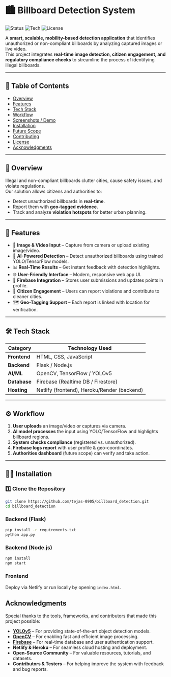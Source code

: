 # 🏙️ Billboard Detection System  

![Status](https://img.shields.io/badge/status-active-brightgreen)
![Tech](https://img.shields.io/badge/tech-Flask%20|%20YOLOv5%20|%20Firebase-blue)
![License](https://img.shields.io/badge/license-MIT-lightgrey)

A **smart, scalable, mobility-based detection application** that identifies unauthorized or non-compliant billboards by analyzing captured images or live video.  
This project integrates **real-time image detection, citizen engagement, and regulatory compliance checks** to streamline the process of identifying illegal billboards.

---

## 📑 Table of Contents  
- [Overview](#-overview)  
- [Features](#-features)  
- [Tech Stack](#-tech-stack)  
- [Workflow](#-workflow)  
- [Screenshots / Demo](#-screenshots--demo)  
- [Installation](#-installation)  
- [Future Scope](#-future-scope)  
- [Contributing](#-contributing)  
- [License](#-license)  
- [Acknowledgments](#-acknowledgments)

---

## 🔎 Overview  
Illegal and non-compliant billboards clutter cities, cause safety issues, and violate regulations.  
Our solution allows citizens and authorities to:  
- Detect unauthorized billboards in **real-time**.  
- Report them with **geo-tagged evidence**.  
- Track and analyze **violation hotspots** for better urban planning.  

---

## 🚀 Features  

- 📸 **Image & Video Input** – Capture from camera or upload existing image/video.  
- 🤖 **AI-Powered Detection** – Detect unauthorized billboards using trained YOLO/TensorFlow models.  
- 📊 **Real-Time Results** – Get instant feedback with detection highlights.  
- 🌐 **User-Friendly Interface** – Modern, responsive web app UI.  
- 🔗 **Firebase Integration** – Stores user submissions and updates points in profile.  
- 📢 **Citizen Engagement** – Users can report violations and contribute to cleaner cities.  
- 🗺️ **Geo-Tagging Support** – Each report is linked with location for verification.  

---

## 🛠️ Tech Stack  

| **Category**     | **Technology Used** |
|------------------|--------------------|
| **Frontend**     | HTML, CSS, JavaScript |
| **Backend**      | Flask / Node.js |
| **AI/ML**        | OpenCV, TensorFlow / YOLOv5 |
| **Database**     | Firebase (Realtime DB / Firestore) |
| **Hosting**      | Netlify (frontend), Heroku/Render (backend) |

---

## ⚙️ Workflow  

1. **User uploads** an image/video or captures via camera.  
2. **AI model processes** the input using YOLO/TensorFlow and highlights billboard regions.  
3. **System checks compliance** (registered vs. unauthorized).  
4. **Firebase logs report** with user profile & geo-coordinates.  
5. **Authorities dashboard** (future scope) can verify and take action.  

---

## 🧑‍💻 Installation  

### 1️⃣ Clone the Repository
```bash
git clone https://github.com/tejas-0905/billboard_detection.git
cd billboard_detection
```
### Backend (Flask)
```bash
pip install -r requirements.txt
python app.py
```
### Backend (Node.js)
```bash
npm install
npm start
```

### Frontend
Deploy via Netlify or run locally by opening `index.html`.

##  Acknowledgments  

Special thanks to the tools, frameworks, and contributors that made this project possible:  

- **[YOLOv5](https://github.com/ultralytics/yolov5)** – For providing state-of-the-art object detection models.  
- **[OpenCV](https://opencv.org/)** – For enabling fast and efficient image processing.  
- **[Firebase](https://firebase.google.com/)** – For real-time database and user authentication support.  
- **Netlify & Heroku** – For seamless cloud hosting and deployment.  
- **Open-Source Community** – For valuable resources, tutorials, and datasets.  
- **Contributors & Testers** – For helping improve the system with feedback and bug reports.  

